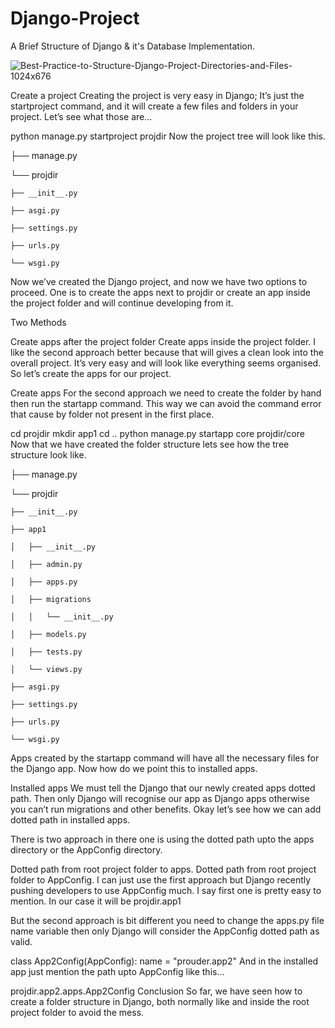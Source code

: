 # Django-Project
A Brief Structure of Django &amp; it's Database Implementation.

![Best-Practice-to-Structure-Django-Project-Directories-and-Files-1024x676](https://user-images.githubusercontent.com/108945063/180129306-7638c9b5-c1e3-464e-8b09-87c96849de7f.png)



Create a project
Creating the project is very easy in Django; It’s just the startproject command, and it will create a few files and folders in your project. Let’s see what those are…

python manage.py startproject projdir
Now the project tree will look like this.

├── manage.py

└── projdir

    ├── __init__.py
    
    ├── asgi.py
    
    ├── settings.py
    
    ├── urls.py
    
    └── wsgi.py
    
Now we’ve created the Django project, and now we have two options to proceed. One is to create the apps next to projdir or create an app inside the project folder and will continue developing from it.

Two Methods

Create apps after the project folder
Create apps inside the project folder.
I like the second approach better because that will gives a clean look into the overall project. It’s very easy and will look like everything seems organised. So let’s create the apps for our project.

Create apps
For the second approach we need to create the folder by hand then run the startapp command. This way we can avoid the command error that cause by folder not present in the first place.

cd projdir
mkdir app1
cd ..
python manage.py startapp core projdir/core
Now that we have created the folder structure lets see how the tree structure look like.

├── manage.py

└── projdir

    ├── __init__.py
    
    ├── app1
    
    │   ├── __init__.py
    
    │   ├── admin.py
    
    │   ├── apps.py
    
    │   ├── migrations
    
    │   │   └── __init__.py
    
    │   ├── models.py
    
    │   ├── tests.py
    
    │   └── views.py
    
    ├── asgi.py
    
    ├── settings.py
    
    ├── urls.py
    
    └── wsgi.py
    
Apps created by the startapp command will have all the necessary files for the Django app. Now how do we point this to installed apps.

Installed apps
We must tell the Django that our newly created apps dotted path. Then only Django will recognise our app as Django apps otherwise you can’t run migrations and other benefits. Okay let’s see how we can add dotted path in installed apps.

There is two approach in there one is using the dotted path upto the apps directory or the AppConfig directory.

Dotted path from root project folder to apps.
Dotted path from root project folder to AppConfig.
I can just use the first approach but Django recently pushing developers to use AppConfig much. I say first one is pretty easy to mention. In our case it will be projdir.app1

But the second approach is bit different you need to change the apps.py file name variable then only Django will consider the AppConfig dotted path as valid.

class App2Config(AppConfig):
    name = "prouder.app2"
And in the installed app just mention the path upto AppConfig like this…

projdir.app2.apps.App2Config
Conclusion
So far, we have seen how to create a folder structure in Django, both normally like and inside the root project folder to avoid the mess.
